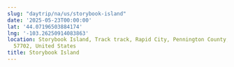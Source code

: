 ```yaml
---
slug: "daytrip/na/us/storybook-island"
date: '2025-05-23T00:00:00'
lat: '44.07196503884174'
lng: '-103.26250914083863'
location: Storybook Island, Track track, Rapid City, Pennington County, South Dakota,
  57702, United States
title: Storybook Island
---
```



